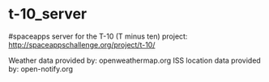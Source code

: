 t-10_server
===========

#spaceapps server for the T-10 (T minus ten) project: http://spaceappschallenge.org/project/t-10/

Weather data provided by: openweathermap.org
ISS location data provided by: open-notify.org